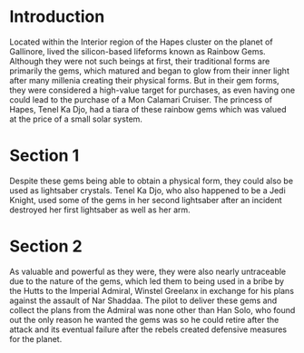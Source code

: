 # Introduction
Located within the Interior region of the Hapes cluster on the planet of Gallinore, lived the silicon-based lifeforms known as Rainbow Gems.
Although they were not such beings at first, their traditional forms are primarily the gems, which matured and began to glow from their inner light after many millenia creating their physical forms.
But in their gem forms, they were considered a high-value target for purchases, as even having one could lead to the purchase of a Mon Calamari Cruiser.
The princess of Hapes, Tenel Ka Djo, had a tiara of these rainbow gems which was valued at the price of a small solar system.

# Section 1
Despite these gems being able to obtain a physical form, they could also be used as lightsaber crystals.
Tenel Ka Djo, who also happened to be a Jedi Knight, used some of the gems in her second lightsaber after an incident destroyed her first lightsaber as well as her arm.



# Section 2
As valuable and powerful as they were, they were also nearly untraceable due to the nature of the gems, which led them to being used in a bribe by the Hutts to the Imperial Admiral, Winstel Greelanx in exchange for his plans against the assault of Nar Shaddaa.
The pilot to deliver these gems and collect the plans from the Admiral was none other than Han Solo, who found out the only reason he wanted the gems was so he could retire after the attack and its eventual failure after the rebels created defensive measures for the planet.